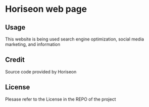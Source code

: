 # Horiseon web page

## Usage

This website is being used search engine optimization, social media marketing, and information

## Credit

Source code provided by Horiseon 

## License

Plesase refer to the License in the REPO of the project
